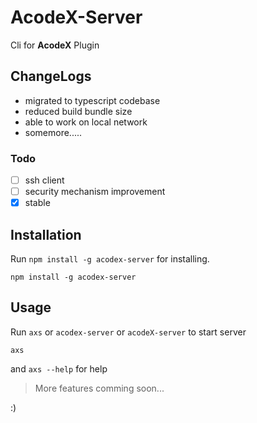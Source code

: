 # AcodeX-Server

Cli for **AcodeX** Plugin

## ChangeLogs

- migrated to typescript codebase
- reduced build bundle size
- able to work on local network
- somemore.....

### Todo

- [ ] ssh client 
- [ ] security mechanism improvement
- [X] stable 

## Installation

Run `npm install -g acodex-server` for installing.

```
npm install -g acodex-server
```

## Usage

Run `axs` or `acodex-server` or `acodeX-server` to start server

```
axs
```

and `axs --help` for help

> More features comming soon...

:)
